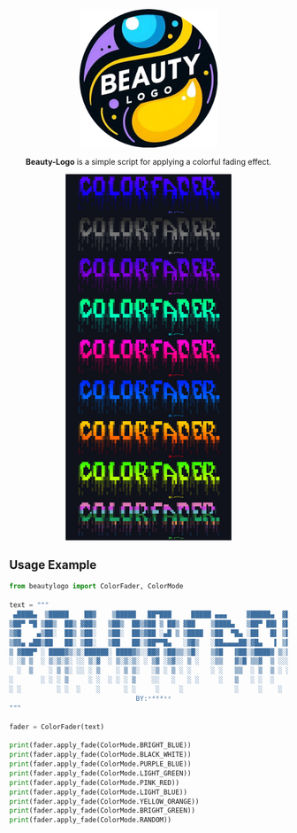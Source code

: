 <div align="center">

<img src="assets/logo.png" width="250" height="auto">

**Beauty-Logo** is a simple script for applying a colorful fading effect.

<img src="assets/result.png" width="300" height="auto">

</div>

## Usage Example

```python
from beautylogo import ColorFader, ColorMode

text = """
 ▄████▄  ▒█████    ██▓    ▒█████   ██▀███     █████ ▄▄▄     ▓█████▄  ▓█████ ██▀███     
▒██▀ ▀█ ▒██▒  ██▒ ▓██▒   ▒██▒  ██▒▓██ ▒ ██▒ ▓██    ▒████▄   ▒██▀ ██▌ ▓█   ▀▓██ ▒ ██▒   
▒▓█    ▄▒██░  ██▒ ▒██░   ▒██░  ██▒▓██ ░▄█ ▒ ▒████  ▒██  ▀█▄ ░██   █▌ ▒███  ▓██ ░▄█ ▒   
▒▓▓▄ ▄██▒██   ██░ ▒██░   ▒██   ██░▒██▀▀█▄   ░▓█▒   ░██▄▄▄▄██░▓█▄   ▌ ▒▓█  ▄▒██▀▀█▄     
▒ ▓███▀ ░ ████▓▒░▒░██████░ ████▓▒░░██▓ ▒██▒▒░▒█░   ▒▓█   ▓██░▒████▓ ▒░▒████░██▓ ▒██▒██ 
░ ░▒ ▒  ░ ▒░▒░▒░ ░░ ▒░▓  ░ ▒░▒░▒░ ░ ▒▓ ░▒▓░░ ▒ ░   ░▒▒   ▓▒█ ▒▒▓  ▒ ░░░ ▒░ ░ ▒▓ ░▒▓░▒▒ 
  ░  ▒    ░ ▒ ▒░ ░░ ░ ▒    ░ ▒ ▒░   ░▒ ░ ▒ ░ ░     ░ ░   ▒▒  ░ ▒  ▒ ░ ░ ░    ░▒ ░ ▒ ░  
░       ░ ░ ░ ▒     ░ ░  ░ ░ ░ ▒    ░░   ░   ░ ░     ░   ▒   ░ ░  ░     ░    ░░   ░ ░  
░ ░         ░ ░  ░    ░      ░ ░     ░     ░             ░     ░    ░   ░     ░      ░ 
                                BY:ˣ⁴⁰⁴ˣˣ
"""

fader = ColorFader(text)

print(fader.apply_fade(ColorMode.BRIGHT_BLUE))
print(fader.apply_fade(ColorMode.BLACK_WHITE))
print(fader.apply_fade(ColorMode.PURPLE_BLUE))
print(fader.apply_fade(ColorMode.LIGHT_GREEN))
print(fader.apply_fade(ColorMode.PINK_RED))
print(fader.apply_fade(ColorMode.LIGHT_BLUE))
print(fader.apply_fade(ColorMode.YELLOW_ORANGE))
print(fader.apply_fade(ColorMode.BRIGHT_GREEN))
print(fader.apply_fade(ColorMode.RANDOM))
```
